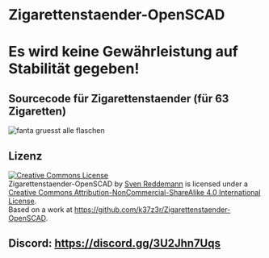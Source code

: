 # Zigarettenstaender-OpenSCAD
# Es wird keine Gewährleistung auf Stabilität gegeben!
## Sourcecode für Zigarettenstaender (für 63 Zigaretten)
![fanta gruesst alle flaschen](https://user-images.githubusercontent.com/105192630/214306623-6f47fe48-ed65-41b3-b80b-6c2e3f029bff.png)

## Lizenz
<a rel="license" href="http://creativecommons.org/licenses/by-nc-sa/4.0/"><img alt="Creative Commons License" style="border-width:0" src="https://i.creativecommons.org/l/by-nc-sa/4.0/88x31.png" /></a><br /><span xmlns:dct="http://purl.org/dc/terms/" property="dct:title">Zigarettenstaender-OpenSCAD</span> by <a xmlns:cc="http://creativecommons.org/ns#" href="https://github.com/k37z3r" property="cc:attributionName" rel="cc:attributionURL">Sven Reddemann</a> is licensed under a <a rel="license" href="http://creativecommons.org/licenses/by-nc-sa/4.0/">Creative Commons Attribution-NonCommercial-ShareAlike 4.0 International License</a>.<br />Based on a work at <a xmlns:dct="http://purl.org/dc/terms/" href="https://github.com/k37z3r/Zigarettenstaender-OpenSCAD" rel="dct:source">https://github.com/k37z3r/Zigarettenstaender-OpenSCAD</a>.

## Discord: https://discord.gg/3U2Jhn7Uqs
